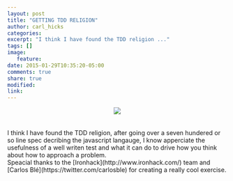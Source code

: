 ```yaml
---
layout: post
title: "GETTING TDD RELIGION"
author: carl_hicks
categories:
excerpt: "I think I have found the TDD religion ..."
tags: []
image:
   feature:
date: 2015-01-29T10:35:20-05:00
comments: true
share: true
modified:
link:
---
```



<center><img src="http://carlhicks.me/images/chtddpost.png"></center>  
<br>
<br>
I think I have found the TDD religion, after going over a seven hundered or so line spec decribing the javascript langauge, I know apperciate the usefulness of a well writen test and what it can do to drive how you think about how to approach a problem.
<br>
Speacial thanks to the [Ironhack](http://www.ironhack.com/) team and [Carlos Blé](https://twitter.com/carlosble) for creating a really cool exercise.
